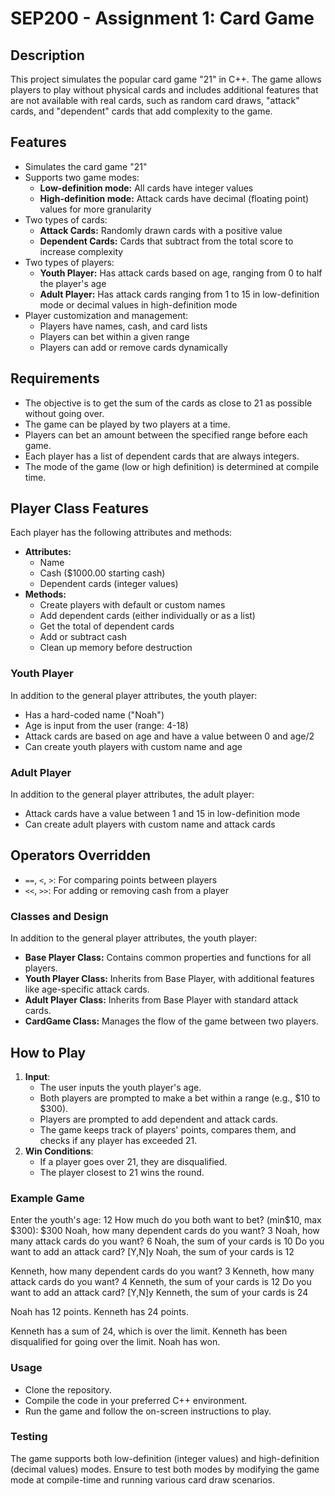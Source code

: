 # SEP200 - Assignment 1: Card Game

## Description
This project simulates the popular card game "21" in C++. The game allows players to play without physical cards and includes additional features that are not available with real cards, such as random card draws, "attack" cards, and "dependent" cards that add complexity to the game.

## Features
- Simulates the card game "21"
- Supports two game modes: 
  - **Low-definition mode:** All cards have integer values
  - **High-definition mode:** Attack cards have decimal (floating point) values for more granularity
- Two types of cards:
  - **Attack Cards:** Randomly drawn cards with a positive value
  - **Dependent Cards:** Cards that subtract from the total score to increase complexity
- Two types of players:
  - **Youth Player:** Has attack cards based on age, ranging from 0 to half the player's age
  - **Adult Player:** Has attack cards ranging from 1 to 15 in low-definition mode or decimal values in high-definition mode
- Player customization and management:
  - Players have names, cash, and card lists
  - Players can bet within a given range
  - Players can add or remove cards dynamically

## Requirements
- The objective is to get the sum of the cards as close to 21 as possible without going over.
- The game can be played by two players at a time.
- Players can bet an amount between the specified range before each game.
- Each player has a list of dependent cards that are always integers.
- The mode of the game (low or high definition) is determined at compile time.

## Player Class Features
Each player has the following attributes and methods:
- **Attributes:**
  - Name
  - Cash ($1000.00 starting cash)
  - Dependent cards (integer values)
- **Methods:**
  - Create players with default or custom names
  - Add dependent cards (either individually or as a list)
  - Get the total of dependent cards
  - Add or subtract cash
  - Clean up memory before destruction

### Youth Player
In addition to the general player attributes, the youth player:
- Has a hard-coded name ("Noah")
- Age is input from the user (range: 4-18)
- Attack cards are based on age and have a value between 0 and age/2
- Can create youth players with custom name and age

### Adult Player
In addition to the general player attributes, the adult player:
- Attack cards have a value between 1 and 15 in low-definition mode
- Can create adult players with custom name and attack cards

## Operators Overridden
- `==`, `<`, `>`: For comparing points between players
- `<<`, `>>`: For adding or removing cash from a player

### Classes and Design
In addition to the general player attributes, the youth player:
- **Base Player Class:** Contains common properties and functions for all players.
- **Youth Player Class:** Inherits from Base Player, with additional features like age-specific attack cards.
- **Adult Player Class:** Inherits from Base Player with standard attack cards.
- **CardGame Class:** Manages the flow of the game between two players.

## How to Play
1. **Input**:
   - The user inputs the youth player's age.
   - Both players are prompted to make a bet within a range (e.g., $10 to $300).
   - Players are prompted to add dependent and attack cards.
   - The game keeps track of players' points, compares them, and checks if any player has exceeded 21.
2. **Win Conditions**:
   - If a player goes over 21, they are disqualified.
   - The player closest to 21 wins the round.
  
### Example Game
Enter the youth's age: 12
How much do you both want to bet? (min$10, max $300): $300
Noah, how many dependent cards do you want? 3
Noah, how many attack cards do you want? 6
Noah, the sum of your cards is 10
Do you want to add an attack card? [Y,N]y
Noah, the sum of your cards is 12

Kenneth, how many dependent cards do you want? 3
Kenneth, how many attack cards do you want? 4
Kenneth, the sum of your cards is 12
Do you want to add an attack card? [Y,N]y
Kenneth, the sum of your cards is 24

Noah has 12 points.
Kenneth has 24 points.

Kenneth has a sum of 24, which is over the limit.
Kenneth has been disqualified for going over the limit. Noah has won.

### Usage
- Clone the repository.
- Compile the code in your preferred C++ environment.
- Run the game and follow the on-screen instructions to play.

### Testing
The game supports both low-definition (integer values) and high-definition (decimal values) modes. Ensure to test both modes by modifying the game mode at compile-time and running various card draw scenarios.
